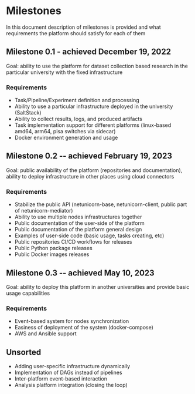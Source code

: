 # Milestones
In this document description of milestones is provided and what requirements the platform should satisfy for each of them

## Milestone 0.1 - achieved December 19, 2022
Goal: ability to use the platform for dataset collection based research in the particular university with the fixed infrastructure
### Requirements
- Task/Pipeline/Experiment definition and processing
- Ability to use a particular infrastructure deployed in the university (SaltStack)
- Ability to collect results, logs, and produced artifacts
- Task implementation support for different platforms (linux-based amd64, arm64, pisa switches via sidecar)
- Docker environment generation and usage

## Milestone 0.2 -- achieved February 19, 2023
Goal: public availability of the platform (repositories and documentation), ability to deploy infrastructure in other places using cloud connectors
### Requirements
- Stabilize the public API (netunicorn-base, netunicorn-client, public part of netunicorn-mediator)
- Ability to use multiple nodes infrastructures together
- Public documentation of the user-side of the platform
- Public documentation of the platform general design
- Examples of user-side code (basic usage, tasks creating, etc)
- Public repositories CI/CD workflows for releases
- Public Python package releases
- Public Docker images releases

## Milestone 0.3 -- achieved May 10, 2023
Goal: ability to deploy this platform in another universities and provide basic usage capabilities
### Requirements
- Event-based system for nodes synchronization
- Easiness of deployment of the system (docker-compose)
- AWS and Ansible support

## Unsorted
- Adding user-specific infrastructure dynamically
- Implementation of DAGs instead of pipelines
- Inter-platform event-based interaction
- Analysis platform integration (closing the loop)
